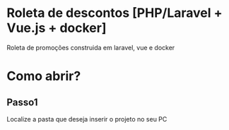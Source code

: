 # Roleta de descontos [PHP/Laravel + Vue.js + docker]

Roleta de promoções construida em laravel, vue e docker

# Como abrir?
## Passo1
<p>Localize a pasta que deseja inserir o projeto no seu PC</p>

